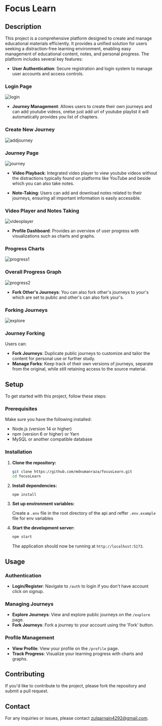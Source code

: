 # Focus Learn

## Description

This project is a comprehensive platform designed to create and  manage educational materials efficiently. It provides a unified solution for users seeking a distraction-free learning environment, enabling easy management of educational content, notes, and personal progress. The platform includes several key features:

- **User Authentication**: Secure registration and login system to manage user accounts and access controls.

### Login Page
![login](https://github.com/user-attachments/assets/63996968-5263-4c0e-97a7-8da65b994028)


- **Journey Management**: Allows users to create their own journeys and can add youtube videos, orelse just add url of youtube playlist it will automatically provides you list of chapters.
### Create New Journey
![addjourney](https://github.com/user-attachments/assets/1fa86bf3-6279-4992-99ab-651bfb77aee5)


### Journey Page
![journey](https://github.com/user-attachments/assets/854621dc-37b2-4fcf-8382-43f05f2e8bc1)


- **Video Playback**: Integrated video player to view youtube videos without the distractions typically found on platforms like YouTube and beside which you can also take notes.

- **Note-Taking**: Users can add and download notes related to their journeys, ensuring all important information is easily accessible.
### Video Player and Notes Taking
![videoplayer](https://github.com/user-attachments/assets/c7edd67b-94c1-4b58-b64c-2e206f5633b6)


- **Profile Dashboard**: Provides an overview of user progress with visualizations such as charts and graphs.

### Progress Charts
![progress1](https://github.com/user-attachments/assets/acf2cac1-5646-4c92-81dc-5bb2c9f87374)


### Overall Progress Graph
![progress2](https://github.com/user-attachments/assets/3de80d6c-0f56-4357-b2f6-225300589788)


- **Fork Other's Journeys**: You can also fork other's journeys to your's which are set to public and other's can also fork your's.


### Forking Journeys
![explore](https://github.com/user-attachments/assets/20dae475-5b15-43c3-b10c-efa0509c24f8)




### Journey Forking

Users can:

- **Fork Journeys**: Duplicate public journeys to customize and tailor the content for personal use or further study.
- **Manage Forks**: Keep track of their own versions of journeys, separate from the original, while still retaining access to the source material.

## Setup

To get started with this project, follow these steps:

### Prerequisites

Make sure you have the following installed:

- Node.js (version 14 or higher)
- npm (version 6 or higher) or Yarn
- MySQL or another compatible database

### Installation

1. **Clone the repository:**

    ```bash
    git clone https://github.com/mdnumanraza/focusLearn.git
    cd focusLearn
    ```

2. **Install dependencies:**

    ```bash
    npm install
    ```

3. **Set up environment variables:**

    Create a `.env` file in the root directory of the api and reffer `.env.example` file for env variables

4. **Start the development server:**

    ```bash
    npm start
    ```

    The application should now be running at `http://localhost:5173`.

## Usage

### Authentication

- **Login/Register**: Navigate to `/auth` to login if you don't have account click on signup.

### Managing Journeys

- **Explore Journeys**: View and explore public journeys on the `/explore` page.
- **Fork Journeys**: Fork a journey to your account using the 'Fork' button.


### Profile Management

- **View Profile**: View your profile on the `/profile` page.
- **Track Progress**: Visualize your learning progress with charts and graphs.

## Contributing

If you'd like to contribute to the project, please fork the repository and submit a pull request.


## Contact

For any inquiries or issues, please contact [zulqarnain4292@gmail.com](mailto:zulqarnain4292@gmail.com).
